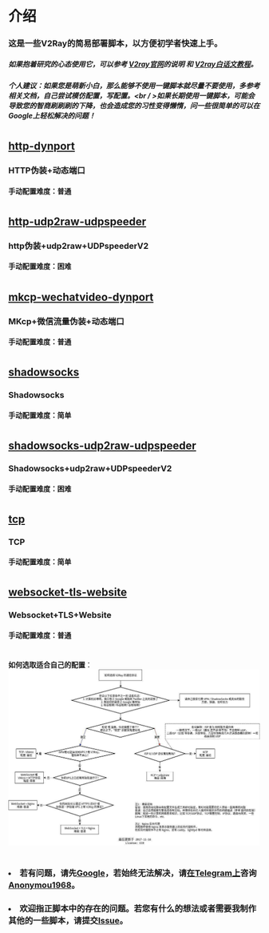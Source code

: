 # 介绍
### 这是一些V2Ray的简易部署脚本，以方便初学者快速上手。
##### 如果抱着研究的心态使用它，可以参考 [V2ray官网](https://www.v2ray.com)的说明 和 [V2ray白话文教程](https://toutyrater.github.io)。
##### 个人建议：如果您是萌新小白，那么能够不使用一键脚本就尽量不要使用，多参考相关文档，自己尝试模仿配置，写配置。<br / >如果长期使用一键脚本，可能会导致您的智商刷刷刷的下降，也会造成您的习性变得懒惰，问一些很简单的可以在Google上轻松解决的问题！
#
## [http-dynport](https://github.com/1715173329/v2ray-easy-to-use/blob/master/http-dynport)
### HTTP伪装+动态端口
#### 手动配置难度：普通
#
## [http-udp2raw-udpspeeder](https://github.com/1715173329/v2ray-easy-to-use/blob/master/http-udp2raw-udpspeeder)
### http伪装+udp2raw+UDPspeederV2
#### 手动配置难度：困难
#
## [mkcp-wechatvideo-dynport](https://github.com/1715173329/v2ray-easy-to-use/blob/master/mkcp-wechatvideo-dynport)
### MKcp+微信流量伪装+动态端口
#### 手动配置难度：普通
#
## [shadowsocks](https://github.com/1715173329/v2ray-easy-to-use/blob/master/shadowsocks)
### Shadowsocks
#### 手动配置难度：简单
#
## [shadowsocks-udp2raw-udpspeeder](https://github.com/1715173329/v2ray-easy-to-use/blob/master/shadowsocks-udp2raw-udpspeeder)
### Shadowsocks+udp2raw+UDPspeederV2
#### 手动配置难度：困难
#
## [tcp](https://github.com/1715173329/v2ray-easy-to-use/blob/master/tcp)
### TCP
#### 手动配置难度：简单
#
## [websocket-tls-website](https://github.com/1715173329/v2ray-easy-to-use/blob/master/websocket-tls-website)
### Websocket+TLS+Website
#### 手动配置难度：普通
#
#
**如何选取适合自己的配置**：
![](How_To_Choose.jpg)
#
#
### <li>若有问题，请先<a href="https://www.google.com">Google</a>，若始终无法解决，请<a href="https://www.telegram.org">在Telegram上</a>咨询<a href="https://t.me/Anonymou1968">Anonymou1968</a>。</li>
### <li>欢迎指正脚本中的存在的问题。若您有什么的想法或者需要我制作其他的一些脚本，请提交<a href="https://github.com/1715173329/v2ray-easy-to-use/issues">Issue</a>。</li>
